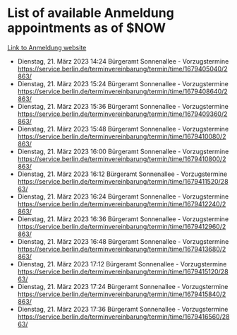 # List of available Anmeldung appointments as of $NOW
[Link to Anmeldung website](https://service.berlin.de/terminvereinbarung/termin/tag.php?termin=1&anliegen[]=120686&dienstleisterlist=122210,122217,327316,122219,327312,122227,327314,122231,327346,122243,327348,122254,122252,329742,122260,329745,122262,329748,122271,327278,122273,327274,122277,327276,330436,122280,327294,122282,327290,122284,327292,122291,327270,122285,327266,122286,327264,122296,327268,150230,329760,122297,327286,122294,327284,122312,329763,122314,329775,122304,327330,122311,327334,122309,327332,317869,122281,327352,122279,329772,122283,122276,327324,122274,327326,122267,329766,122246,327318,122251,327320,122257,327322,122208,327298,122226,327300&herkunft=http%3A%2F%2Fservice.berlin.de%2Fdienstleistung%2F120686%2F)
- Dienstag, 21. März 2023 14:24 Bürgeramt Sonnenallee - Vorzugstermine https://service.berlin.de/terminvereinbarung/termin/time/1679405040/2863/
- Dienstag, 21. März 2023 15:24 Bürgeramt Sonnenallee - Vorzugstermine https://service.berlin.de/terminvereinbarung/termin/time/1679408640/2863/
- Dienstag, 21. März 2023 15:36 Bürgeramt Sonnenallee - Vorzugstermine https://service.berlin.de/terminvereinbarung/termin/time/1679409360/2863/
- Dienstag, 21. März 2023 15:48 Bürgeramt Sonnenallee - Vorzugstermine https://service.berlin.de/terminvereinbarung/termin/time/1679410080/2863/
- Dienstag, 21. März 2023 16:00 Bürgeramt Sonnenallee - Vorzugstermine https://service.berlin.de/terminvereinbarung/termin/time/1679410800/2863/
- Dienstag, 21. März 2023 16:12 Bürgeramt Sonnenallee - Vorzugstermine https://service.berlin.de/terminvereinbarung/termin/time/1679411520/2863/
- Dienstag, 21. März 2023 16:24 Bürgeramt Sonnenallee - Vorzugstermine https://service.berlin.de/terminvereinbarung/termin/time/1679412240/2863/
- Dienstag, 21. März 2023 16:36 Bürgeramt Sonnenallee - Vorzugstermine https://service.berlin.de/terminvereinbarung/termin/time/1679412960/2863/
- Dienstag, 21. März 2023 16:48 Bürgeramt Sonnenallee - Vorzugstermine https://service.berlin.de/terminvereinbarung/termin/time/1679413680/2863/
- Dienstag, 21. März 2023 17:12 Bürgeramt Sonnenallee - Vorzugstermine https://service.berlin.de/terminvereinbarung/termin/time/1679415120/2863/
- Dienstag, 21. März 2023 17:24 Bürgeramt Sonnenallee - Vorzugstermine https://service.berlin.de/terminvereinbarung/termin/time/1679415840/2863/
- Dienstag, 21. März 2023 17:36 Bürgeramt Sonnenallee - Vorzugstermine https://service.berlin.de/terminvereinbarung/termin/time/1679416560/2863/
